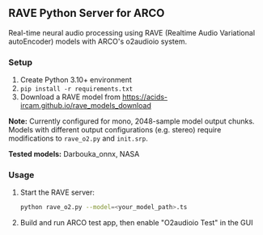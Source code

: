 ## RAVE Python Server for ARCO

Real-time neural audio processing using RAVE (Realtime Audio Variational autoEncoder) models with ARCO's o2audioio system.

### Setup
1. Create Python 3.10+ environment
2. `pip install -r requirements.txt`
3. Download a RAVE model from https://acids-ircam.github.io/rave_models_download

**Note:** Currently configured for mono, 2048-sample model output chunks. Models with different output configurations (e.g. stereo) require modifications to `rave_o2.py` and `init.srp`.

**Tested models:** Darbouka_onnx, NASA 

### Usage
1. Start the RAVE server:
   ```bash
   python rave_o2.py --model=<your_model_path>.ts
   ```

2. Build and run ARCO test app, then enable "O2audioio Test" in the GUI



